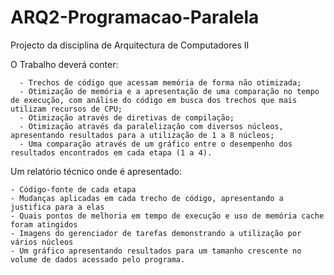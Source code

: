 # ARQ2-Programacao-Paralela
Projecto da disciplina de Arquitectura de Computadores II 

  O Trabalho deverá conter:

      - Trechos de código que acessam memória de forma não otimizada;
      - Otimização de memória e a apresentação de uma comparação no tempo de execução, com análise do código em busca dos trechos que mais utilizam recursos de CPU;
      - Otimização através de diretivas de compilação;
      - Otimização através da paralelização com diversos núcleos, apresentando resultados para a utilização de 1 a 8 núcleos;
      - Uma comparação através de um gráfico entre o desempenho dos resultados encontrados em cada etapa (1 a 4).

  Um relatório técnico onde é apresentado:

    - Código-fonte de cada etapa
    - Mudanças aplicadas em cada trecho de código, apresentando a justifica para a elas
    - Quais pontos de melhoria em tempo de execução e uso de memória cache foram atingidos
    - Imagens do gerenciador de tarefas demonstrando a utilização por vários núcleos
    - Um gráfico apresentando resultados para um tamanho crescente no volume de dados acessado pelo programa.
